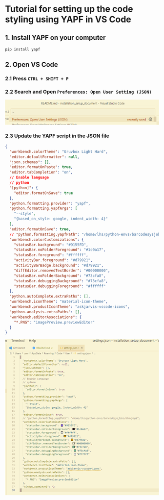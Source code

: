 # Tutorial for setting up the code styling using YAPF in VS Code

## 1. Install YAPF on your computer
```ps
pip install yapf
```

## 2. Open VS Code
### 2.1 Press ```CTRL + SHIFT + P```
### 2.2 Search and Open ```Preferences: Open User Setting (JSON) ```
<img src='image/image_1.png'>

### 2.3 Update the YAPF script in the JSON file
```JSON
{
  "workbench.colorTheme": "Gruvbox Light Hard",
  "editor.defaultFormatter": null,
  "json.schemas": [],
  "editor.formatOnPaste": true,
  "editor.tabCompletion": "on",
  // Enable language
  // python
  "[python]": {
    "editor.formatOnSave": true
  },
  "python.formatting.provider": "yapf",
  "python.formatting.yapfArgs": [
    "--style",
    "{based_on_style: google, indent_width: 4}"
  ],
  "editor.formatOnSave": true,
  // "python.formatting.yapfPath": "/home/lhs/python-envs/barcodesysjobs/bin/yapf",
  "workbench.colorCustomizations": {
    "statusBar.background": "#9155FD",
    "statusBar.noFolderForeground": "#1c0a17",
    "statusBar.foreground": "#ffffff",
    "activityBar.foreground": "#d79921",
    "activityBarBadge.background": "#d79921",
    "diffEditor.removedTextBorder": "#00000000",
    "statusBar.noFolderBackground": "#73cfa8",
    "statusBar.debuggingBackground": "#73cfa8",
    "statusBar.debuggingForeground": "#ffffff"
  },
  "python.autoComplete.extraPaths": [],
  "workbench.iconTheme": "material-icon-theme",
  "workbench.productIconTheme": "askjarvis-vscode-icons",
  "python.analysis.extraPaths": [],
  "workbench.editorAssociations": {
    "*.PNG": "imagePreview.previewEditor"
  }
}
```

<img src='image/image_2.png'>